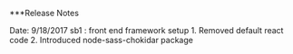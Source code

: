 ***Release Notes

Date: 9/18/2017
sb1 : front end framework setup 
    1. Removed default react code
    2. Introduced node-sass-chokidar package
      